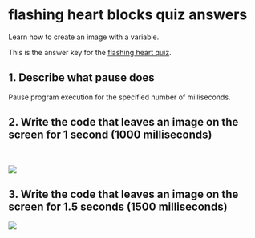 # flashing heart blocks quiz answers

Learn how to create an image with a variable. 

This is the answer key for the [flashing heart quiz](/microbit/lessons/flashing-heart/quiz).

## 1. Describe what pause does 

Pause program execution for the specified number of milliseconds.

## 2. Write the code that leaves an image on the screen for 1 second (1000 milliseconds) 

<br/>

![](/static/mb/blocks/lessons/flashing-heart-5.jpg)

## 3. Write the code that leaves an image on the screen for 1.5 seconds (1500 milliseconds) 

![](/static/mb/blocks/lessons/flashing-heart-6.jpg)

<br/>

